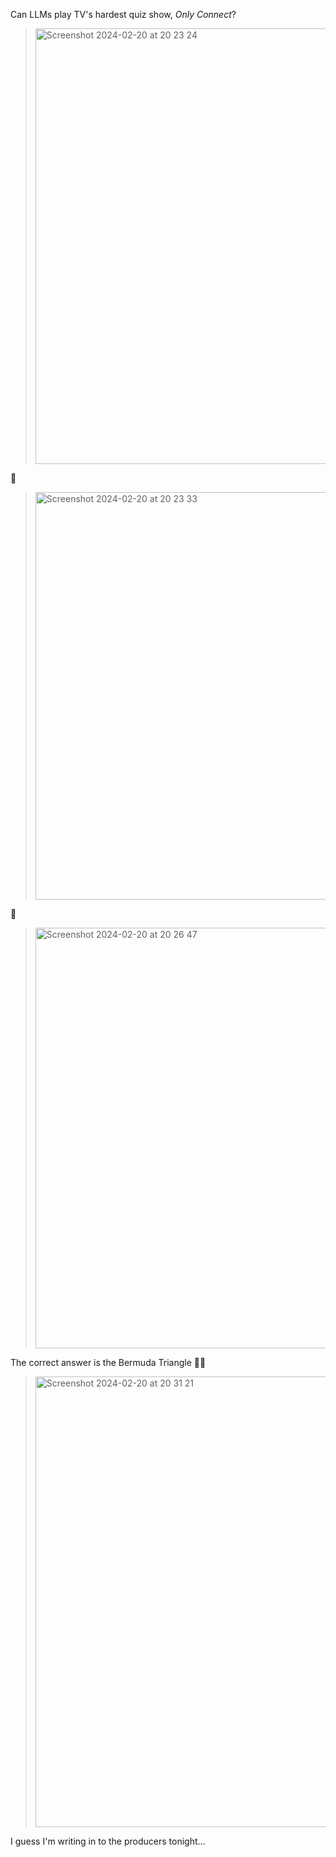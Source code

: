 Can LLMs play TV's hardest quiz show, *Only Connect*?

> <img width="697" alt="Screenshot 2024-02-20 at 20 23 24" src="https://github.com/penelopeysm/what-comes-fourth/assets/122629585/e9912290-fc30-48c4-b3ac-5954534c2d31">

🎉

> <img width="652" alt="Screenshot 2024-02-20 at 20 23 33" src="https://github.com/penelopeysm/what-comes-fourth/assets/122629585/9b568243-7d47-4bbc-bfcb-117b227993f1">

🥳

> <img width="673" alt="Screenshot 2024-02-20 at 20 26 47" src="https://github.com/penelopeysm/what-comes-fourth/assets/122629585/e3cee075-51b8-4d3f-8df4-58695c8d9b7d">

The correct answer is the Bermuda Triangle 🤦‍♀️

> <img width="721" alt="Screenshot 2024-02-20 at 20 31 21" src="https://github.com/penelopeysm/what-comes-fourth/assets/122629585/89d9390c-3ba7-4523-b0b4-28d6d54fa29f">

I guess I'm writing in to the producers tonight...
